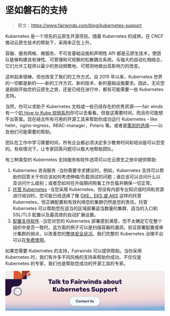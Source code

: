 # 坚如磐石的支持

> 原文：<https://www.fairwinds.com/blog/kubernetes-support>

 Kubernetes 是一个领先的云原生开源项目。随着 Kubernetes 的成熟，在 CNCF 推动云原生技术的帮助下，采用率正在上升。

容器、服务网格、微服务、不可变基础设施和声明性 API 都是云原生技术，使团队能够构建具有弹性、可管理和可观察的松散耦合系统。与强大的自动化相结合，它们允许工程师以最少的劳动频繁地、可预测地做出高影响力的改变。

这听起来很棒，但也改变了我们的工作方式。自 2015 年以来，Kubernetes 世界的一切都是新的——新的工作方式、新的技术、新的基础设施要求。因此，无论您是刚刚开始您的云原生之旅，还是已经在进行中，都有可能需要一些 Kubernetes 支持。

当然，你可以求助于 Kubernetes 文档或一些已经存在的优秀资源——fair winds 有一个[的 How to Kube 视频系列](https://www.youtube.com/playlist?list=PLC6M23w-Wn5mk7EAiJGSNHTvR4kCydB1y)你可以去看看。但是这需要时间，而且你可能想不出答案。现在结合所有可用的开源工具来帮助你成功运行 Kubernetes - like helm，nginx-ingress，RBAC-manager，Polaris 等。或者是[策划的选择](https://www.fairwinds.com/blog/most-helpful-kubernetes-open-source-projects)——以及他们可能需要的帮助。

团队在工作中学习需要时间，所有企业都必须决定多少教育时间和培训是可以忍受的。有些情况下，让专家回答问题可以极大地帮助团队。

有三种类型的 Kubernetes 支持服务和软件选项可以在云原生之旅中提供帮助:

1.  Kubernetes 咨询服务 -当你需要寻求建议时。例如，Kubernetes 支持可以帮助你回答关于你应该如何考虑伸缩/负载测试的问题；谁应该可以访问什么以及访问什么级别；或者您如何在升级期间照看工作负载并确保一切正常。
2.  [托管 Kubernetes](https://www.fairwinds.com/clusterops) -当您采用 Kubernetes，但没有内部专业知识或时间和资源进行培训时。您可能已经选择了像 [GKE、EKS 或 AKS](https://www.fairwinds.com/what-fairwinds-adds-to-kubernetes-engines-eks-gke-aks) 这样的托管 Kubernetes，但正确配置和有效利用您的集群仍然是您的责任。托管 Kubernetes 可以帮助您在适当的区域部署适当数量的集群、适当的入口和 SSL/TLS 配置以及最高效的自动扩展设置。
3.  [配置支持软件](https://www.fairwinds.com/insights) -当您对您的 Kubernetes 部署感到满意，但不太确定它在整个组织中是否一致时。这方面的例子可以是扫描容器的漏洞，验证部署配置或审计集群的弱点，以改善您的[整体安全状况](https://www.fairwinds.com/insights)。我们完整的 Kubernetes 治理平台可以在[免费使用](/coming-soon)。

如果您需要 Kubernetes 的支持，Fairwinds 可以提供帮助。当你采用 Kubernetes 时，我们有许多不同风格的支持来帮助你成功。不仅仅是 Kubernetes 的专家，我们也是帮助您成功的开源工具的专家。

[![Talk to Fairwinds about Kubernetes Support](img/323dda3c23cc300055cb363a95ef94a4.png)](https://cta-redirect.hubspot.com/cta/redirect/2184645/cf61f9fe-6e3d-4fcd-95ab-b6f30403dfc9)